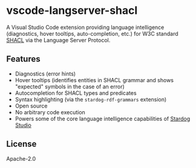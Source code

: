 # vscode-langserver-shacl

A Visual Studio Code extension providing language intelligence (diagnostics,
hover tooltips, auto-completion, etc.) for W3C standard [SHACL](https://www.w3.org/TR/shacl/) via the Language
Server Protocol.

## Features

- Diagnostics (error hints)
- Hover tooltips (identifies entities in SHACL grammar and shows "expected"
symbols in the case of an error)
- Autocompletion for SHACL types and predicates
- Syntax highlighting (via the `stardog-rdf-grammars` extension)
- Open source
- No arbitrary code execution
- Powers some of the core language intelligence capabilities of [Stardog Studio](https://www.stardog.com/studio/)

## License

Apache-2.0
